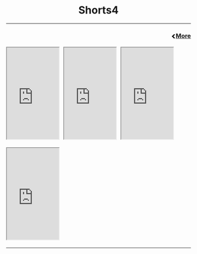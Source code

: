 <!-- In-page CSS start -->

<style>

.SHORTS {
       display: flex;
      margin-bottom: 10px;
 
}
.arrow {
  border: solid black;
  border-width: 0 3px 3px 0;
  display: inline-block;
  padding: 3px;
}
.left {
  transform: rotate(135deg);
  -webkit-transform: rotate(135deg);
}
.TEXTCENTER {

text-align: center;
       
}
.TEXTLEFT {

text-align: right;
       
}
  
 .SHORTS {
display: flex;
justify-content: left;
flex-wrap: wrap;
gap: 10px;
margin: 20px 0;
}
.SHORTS div {
height: 100px;
width: 200px;
display: flex;
align-items: center;
justify-content: center;
color: white;
font-weight: bold;
border-radius: 5px;
}  
  
</style>

<!-- In-page CSS end -->


<div class="TEXTCENTER">
<h1>Shorts4</h1>
</div>


<hr>

<div class="TEXTLEFT">
<h3>
<p><i class="arrow left"></i><a href="https://zephyrcarter.github.io/disesdi.github.io/Videos.html">More</a></p>
</h3>
</div>

<!-- ADD NEWEST SHORTS THREE AT A TIME ABOVE THE PREVIOUS ONES (instructions below) -->

<div class="SHORTS">
<iframe width="142" height="250" src="https://youtube.com/embed/_X_OPqMn684?si=rUwFLSKxz7ynJzWq?feature=share" ></iframe>
<iframe width="142" height="250" src="https://youtube.com/embed/nLuSieUljYE?si=LS1uNNeeWbUZhxdJ?feature=share" ></iframe>
<iframe width="142" height="250" src="https://youtube.com/embed/T0wgyI2f668?feature=share" ></iframe>
</div>

<div class="SHORTS">
<iframe width="142" height="250" src="https://youtube.com/embed/HkantGDXrB4?feature=share" ></iframe> 
<!-- <iframe width="142" height="250" src="URL?feature=share" ></iframe>
     <iframe width="142" height="250" src="URL?feature=share" ></iframe> 
-->
</div>

<hr>


<!-- COPY AND PASTE THIS CODE AND ADD YOUR "URL" FOR EVERY VIDEO YOU WANT ADDED, LEAVING THE "?feature=share" PART -->
<!-- NOTE: PLEASE ADD VIDEOS THREE AT A TIME, THAT IS THE MAXIMUM NUMBER OF VIDEOS DISPLAYABLE IN A ROW ON DESKTOP -->
<!-- ALSO: WHEN PUTTING IN YOUR LINK TO YOUR YOUTUBE SHORT, REPLACE THE "shorts" WITH "embed", AS SEEN BELOW:-->
<!--
<iframe width="142" height="250" src="https://www.youtube.com/shorts/HkantGDXrB4?feature=share" ></iframe> 
                                                                |
                                                                V
<iframe width="142" height="250" src="https://www.youtube.com/embed/HkantGDXrB4?feature=share" ></iframe>                --->   

<!-- COPY CODE FOR SHORTS -->
<!--
<div class="SHORTS">
<iframe width="142" height="250" src="URL?feature=share" ></iframe>
<iframe width="142" height="250" src="URL?feature=share" ></iframe>
<iframe width="142" height="250" src="URL?feature=share" ></iframe>
</div>
-->




